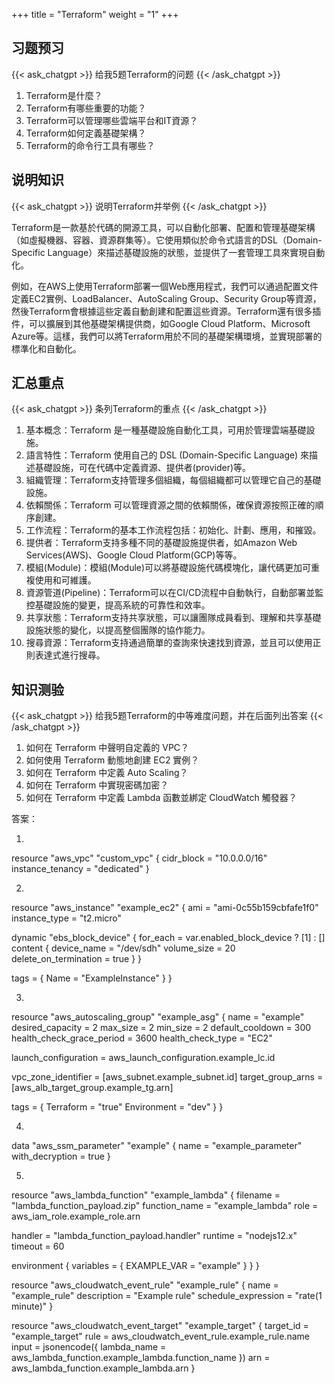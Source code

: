 +++
title = "Terraform"
weight = "1"
+++
## 习题预习
{{< ask_chatgpt >}}
给我5题Terraform的问题
{{< /ask_chatgpt >}}



1. Terraform是什麼？
2. Terraform有哪些重要的功能？
3. Terraform可以管理哪些雲端平台和IT資源？
4. Terraform如何定義基礎架構？
5. Terraform的命令行工具有哪些？   

## 说明知识
{{< ask_chatgpt >}}
说明Terraform并举例
{{< /ask_chatgpt >}}



Terraform是一款基於代碼的開源工具，可以自動化部署、配置和管理基礎架構（如虛擬機器、容器、資源群集等）。它使用類似於命令式語言的DSL（Domain-Specific Language）來描述基礎設施的狀態，並提供了一套管理工具來實現自動化。

例如，在AWS上使用Terraform部署一個Web應用程式，我們可以通過配置文件定義EC2實例、LoadBalancer、AutoScaling Group、Security Group等資源，然後Terraform會根據這些定義自動創建和配置這些資源。Terraform還有很多插件，可以擴展到其他基礎架構提供商，如Google Cloud Platform、Microsoft Azure等。這樣，我們可以將Terraform用於不同的基礎架構環境，並實現部署的標準化和自動化。   

## 汇总重点
{{< ask_chatgpt >}}
条列Terraform的重点
{{< /ask_chatgpt >}}



1. 基本概念：Terraform 是一種基礎設施自動化工具，可用於管理雲端基礎設施。 
2. 語言特性：Terraform 使用自己的 DSL (Domain-Specific Language) 來描述基礎設施，可在代碼中定義資源、提供者(provider)等。 
3. 組織管理：Terraform支持管理多個組織，每個組織都可以管理它自己的基礎設施。 
4. 依賴關係：Terraform 可以管理資源之間的依賴關係，確保資源按照正確的順序創建。 
5. 工作流程：Terraform的基本工作流程包括：初始化、計劃、應用，和摧毀。 
6. 提供者：Terraform支持多種不同的基礎設施提供者，如Amazon Web Services(AWS)、Google Cloud Platform(GCP)等等。 
7. 模組(Module)：模組(Module)可以將基礎設施代碼模塊化，讓代碼更加可重複使用和可維護。 
8. 資源管道(Pipeline)：Terraform可以在CI/CD流程中自動執行，自動部署並監控基礎設施的變更，提高系統的可靠性和效率。 
9. 共享狀態：Terraform支持共享狀態，可以讓團隊成員看到、理解和共享基礎設施狀態的變化，以提高整個團隊的協作能力。 
10. 搜尋資源：Terraform支持通過簡單的查詢來快速找到資源，並且可以使用正則表達式進行搜尋。   

## 知识测验
{{< ask_chatgpt >}}
给我5题Terraform的中等难度问题，并在后面列出答案
{{< /ask_chatgpt >}}



1. 如何在 Terraform 中聲明自定義的 VPC？
2. 如何使用 Terraform 動態地創建 EC2 實例？
3. 如何在 Terraform 中定義 Auto Scaling？
4. 如何在 Terraform 中實現密碼加密？
5. 如何在 Terraform 中定義 Lambda 函數並綁定 CloudWatch 觸發器？

答案：

1. 
resource "aws_vpc" "custom_vpc" {
        cidr_block = "10.0.0.0/16"
        instance_tenancy = "dedicated"
}

2.
resource "aws_instance" "example_ec2" {
  ami           = "ami-0c55b159cbfafe1f0"
  instance_type = "t2.micro"

  dynamic "ebs_block_device" {
    for_each = var.enabled_block_device ? [1] : []
    content {
      device_name = "/dev/sdh"
      volume_size = 20
      delete_on_termination = true
    }
  }

  tags = {
    Name = "ExampleInstance"
  }
}

3.
resource "aws_autoscaling_group" "example_asg" {
  name                 = "example"
  desired_capacity     = 2
  max_size             = 2
  min_size             = 2
  default_cooldown     = 300
  health_check_grace_period = 3600
  health_check_type    = "EC2"

  launch_configuration = aws_launch_configuration.example_lc.id

  vpc_zone_identifier  = [aws_subnet.example_subnet.id]
  target_group_arns = [aws_alb_target_group.example_tg.arn]

  tags = {
    Terraform   = "true"
    Environment = "dev"
  }
}

4.
data "aws_ssm_parameter" "example" {
  name = "example_parameter"
  with_decryption = true
}

5.
resource "aws_lambda_function" "example_lambda" {
  filename      = "lambda_function_payload.zip"
  function_name = "example_lambda"
  role          = aws_iam_role.example_role.arn

  handler = "lambda_function_payload.handler"
  runtime = "nodejs12.x"
  timeout = 60

  environment {
    variables = {
      EXAMPLE_VAR = "example"
    }
  }
}

resource "aws_cloudwatch_event_rule" "example_rule" {
  name        = "example_rule"
  description = "Example rule"
  schedule_expression = "rate(1 minute)"
}

resource "aws_cloudwatch_event_target" "example_target" {
  target_id = "example_target"
  rule      = aws_cloudwatch_event_rule.example_rule.name
  input     = jsonencode({
    lambda_name = aws_lambda_function.example_lambda.function_name
  })
  arn = aws_lambda_function.example_lambda.arn
}
   

